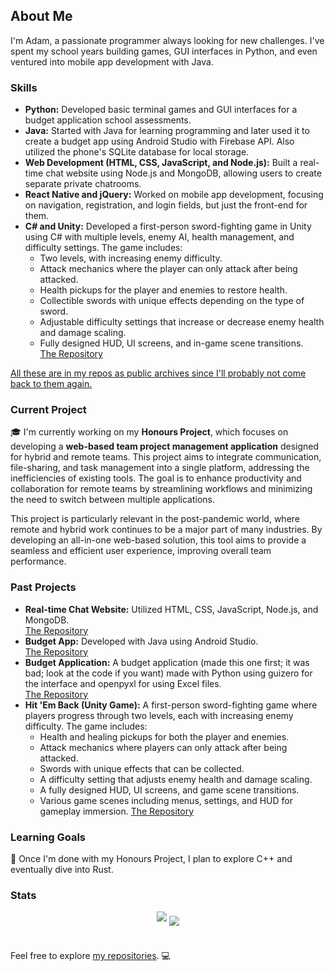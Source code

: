 ## About Me

I'm Adam, a passionate programmer always looking for new challenges. I've spent my school years building games, GUI interfaces in Python, and even ventured into mobile app development with Java.

### Skills

- **Python:** Developed basic terminal games and GUI interfaces for a budget application school assessments.<br>  
- **Java:** Started with Java for learning programming and later used it to create a budget app using Android Studio with Firebase API. Also utilized the phone's SQLite database for local storage.<br>
- **Web Development (HTML, CSS, JavaScript, and Node.js):** Built a real-time chat website using Node.js and MongoDB, allowing users to create separate private chatrooms.<br>
- **React Native and jQuery:** Worked on mobile app development, focusing on navigation, registration, and login fields, but just the front-end for them.<br>
- **C# and Unity:** Developed a first-person sword-fighting game in Unity using C# with multiple levels, enemy AI, health management, and difficulty settings. The game includes:
  - Two levels, with increasing enemy difficulty.
  - Attack mechanics where the player can only attack after being attacked.
  - Health pickups for the player and enemies to restore health.
  - Collectible swords with unique effects depending on the type of sword.
  - Adjustable difficulty settings that increase or decrease enemy health and damage scaling.
  - Fully designed HUD, UI screens, and in-game scene transitions.<br>
  [The Repository](https://github.com/AdamB64/hit_em_back)

<ins>All these are in my repos as public archives since I'll probably not come back to them again.</ins>

### Current Project

🎓 I'm currently working on my **Honours Project**, which focuses on developing a **web-based team project management application** designed for hybrid and remote teams. This project aims to integrate communication, file-sharing, and task management into a single platform, addressing the inefficiencies of existing tools. The goal is to enhance productivity and collaboration for remote teams by streamlining workflows and minimizing the need to switch between multiple applications. 

This project is particularly relevant in the post-pandemic world, where remote and hybrid work continues to be a major part of many industries. By developing an all-in-one web-based solution, this tool aims to provide a seamless and efficient user experience, improving overall team performance.

### Past Projects

- **Real-time Chat Website:** Utilized HTML, CSS, JavaScript, Node.js, and MongoDB.<br>
  [The Repository](https://github.com/AdamB64/realtime_chat)
- **Budget App:** Developed with Java using Android Studio.<br>
  [The Repository](https://github.com/AdamB64/Budget)
- **Budget Application:** A budget application (made this one first; it was bad; look at the code if you want) made with Python using guizero for the interface and openpyxl for using Excel files.<br>
  [The Repository](https://github.com/AdamB64/graded-unit)
- **Hit 'Em Back (Unity Game):** A first-person sword-fighting game where players progress through two levels, each with increasing enemy difficulty. The game includes:
  - Health and healing pickups for both the player and enemies.
  - Attack mechanics where players can only attack after being attacked.
  - Swords with unique effects that can be collected.
  - A difficulty setting that adjusts enemy health and damage scaling.
  - A fully designed HUD, UI screens, and game scene transitions.
  - Various game scenes including menus, settings, and HUD for gameplay immersion.
  [The Repository](https://github.com/AdamB64/hit_em_back)

### Learning Goals

🔭 Once I'm done with my Honours Project, I plan to explore C++ and eventually dive into Rust.

### Stats
<div align="center">
<img align="center" style="margin-bottom: 1em" src="https://github-readme-stats.vercel.app/api?username=AdamB64&theme=slateorange&count_private=true&show_icons=true&include_all_commits=true" />
<img align="center" src="https://github-readme-stats.vercel.app/api/top-langs/?username=AdamB64&theme=slateorange&layout=compact&langs_count=6" />
</div>
<br>

Feel free to explore [my repositories](https://github.com/AdamB64?tab=repositories). 💻

